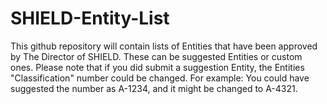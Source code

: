 # SHIELD-Entity-List

This github repository will contain lists of Entities that have been approved by The Director of SHIELD. These can be suggested Entities or custom ones. Please note that if you did submit a suggestion Entity, the Entities "Classification" number could be changed. For example: You could have suggested the number as A-1234, and it might be changed to A-4321.

